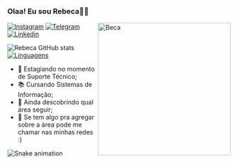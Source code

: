 ### Olaa! Eu sou Rebeca👋😊 <div>
<img align="right" alt="Beca" height="300" width="300" src="https://cdn.discordapp.com/attachments/909888384800002110/999126889983643668/download20220702120020.png">


[![Instagram](https://img.shields.io/badge/Instagram-E4405F?style=for-the-badge&logo=instagram&logoColor=white)](https://instagram.com/rsbeca_)
[![Telegram](https://img.shields.io/badge/Telegram-2CA5E0?style=for-the-badge&logo=telegram&logoColor=white)](https://t.me/rsbeca)
[![Linkedin](https://img.shields.io/badge/LinkedIn-0077B5?style=for-the-badge&logo=linkedin&logoColor=white)](https://www.linkedin.com/in/rsbeca/)

![Rebeca GitHub stats](https://github-readme-stats.vercel.app/api?username=rsbeca&show_icons=true&theme=cobalt)    
[![Linguagens](https://github-readme-stats.vercel.app/api/top-langs/?username=rsbeca&theme=cobalt)](https://github.com/rsbeca/github-readme-stats)

- 👻 Estagiando no momento de Suporte Técnico;                      
- 📚 Cursando Sistemas de Informação;
- 🦋 Ainda descobrindo qual área seguir; 
- 🫵 Se tem algo pra agregar sobre a área pode me chamar nas minhas redes :)

 ![Snake animation](https://github.com/rsbeca/rsbeca/blob/output/github-contribution-grid-snake.svg)

